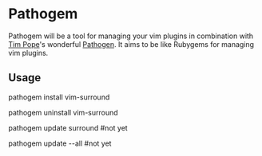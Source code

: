 # Pathogem

Pathogem will be a tool for managing your vim plugins in combination with [Tim Pope](https://github.com/tpope)'s wonderful [Pathogen](https://github.com/tpope/vim-pathogen). It aims to be like Rubygems for managing vim plugins.

## Usage

pathogem install vim-surround

pathogem uninstall vim-surround

pathogem update surround #not yet

pathogem update --all #not yet
